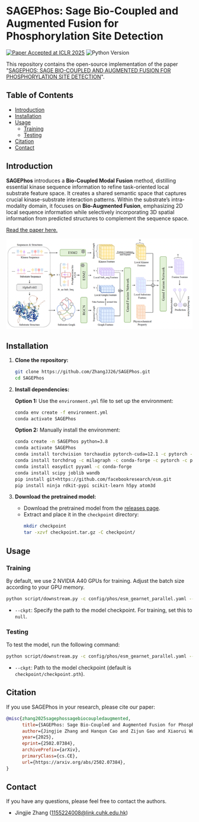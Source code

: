 # SAGEPhos: Sage Bio-Coupled and Augmented Fusion for Phosphorylation Site Detection


[![Paper Accepted at ICLR 2025](https://img.shields.io/badge/Paper-ICLR%202025-brightgreen)](https://arxiv.org/abs/2502.07384)
![Python Version](https://img.shields.io/badge/Python-3.8-blue)

This repository contains the open-source implementation of the paper "[SAGEPHOS: SAGE BIO-COUPLED AND AUGMENTED FUSION FOR PHOSPHORYLATION SITE DETECTION](https://openreview.net/forum?id=hLwcNSFhC2)". 

## Table of Contents
- [Introduction](#introduction)
- [Installation](#installation)
- [Usage](#usage)
  - [Training](#training)
  - [Testing](#testing)
- [Citation](#citation)
- [Contact](#contact)


## Introduction

**SAGEPhos** introduces a **Bio-Coupled Modal Fusion** method, distilling essential kinase sequence information to refine task-oriented local substrate feature space. It creates a shared semantic space that captures crucial kinase-substrate interaction patterns. Within the substrate’s intra-modality domain, it focuses on **Bio-Augmented Fusion**, emphasizing 2D local sequence information while selectively incorporating 3D spatial information from predicted structures to complement the sequence space.

[Read the paper here.](https://arxiv.org/abs/2502.07384)

![SAGEPhos Framework](image.png)



## Installation

1. **Clone the repository:**
   ```sh
   git clone https://github.com/ZhangJJ26/SAGEPhos.git
   cd SAGEPhos
   ```

2. **Install dependencies:**

   **Option 1:** Use the `environment.yml` file to set up the environment:
   ```bash
   conda env create -f environment.yml
   conda activate SAGEPhos
   ```

   **Option 2:** Manually install the environment:
   ```bash
   conda create -n SAGEPhos python=3.8
   conda activate SAGEPhos
   conda install torchvision torchaudio pytorch-cuda=12.1 -c pytorch -c nvidia  # Use the appropriate CUDA version for your system.
   conda install torchdrug -c milagraph -c conda-forge -c pytorch -c pyg
   conda install easydict pyyaml -c conda-forge
   conda install scipy joblib wandb
   pip install git+https://github.com/facebookresearch/esm.git
   pip install ninja rdkit-pypi scikit-learn h5py atom3d
   ```

3. **Download the pretrained model:**
   - Download the pretrained model from the [releases page](https://github.com/ZhangJJ26/SAGEPhos/releases/tag/v1.0.0).
   - Extract and place it in the `checkpoint` directory:
     ```sh
     mkdir checkpoint
     tar -xzvf checkpoint.tar.gz -C checkpoint/
     ```


## Usage

### Training
By default, we use 2 NVIDIA A40 GPUs for training. Adjust the batch size according to your GPU memory.

```sh
python script/downstream.py -c config/phos/esm_gearnet_parallel.yaml --ckpt null
```

- `--ckpt`: Specify the path to the model checkpoint. For training, set this to `null`.

### Testing
To test the model, run the following command:

```sh
python script/downstream.py -c config/phos/esm_gearnet_parallel.yaml --ckpt checkpoint/checkpoint.pth
```

- `--ckpt`: Path to the model checkpoint (default is `checkpoint/checkpoint.pth`).


## Citation
If you use SAGEPhos in your research, please cite our paper:

```bibtex
@misc{zhang2025sagephossagebiocoupledaugmented,
      title={SAGEPhos: Sage Bio-Coupled and Augmented Fusion for Phosphorylation Site Detection}, 
      author={Jingjie Zhang and Hanqun Cao and Zijun Gao and Xiaorui Wang and Chunbin Gu},
      year={2025},
      eprint={2502.07384},
      archivePrefix={arXiv},
      primaryClass={cs.CE},
      url={https://arxiv.org/abs/2502.07384}, 
}
```

## Contact

If you have any questions, please feel free to contact the authors.

- Jingjie Zhang (1155224008@link.cuhk.edu.hk)
